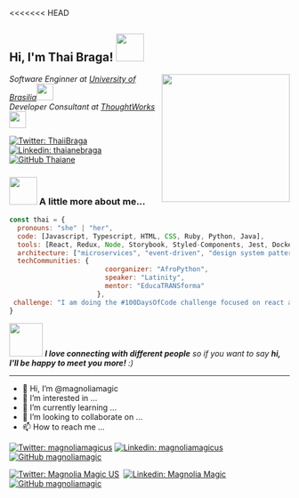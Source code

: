 <<<<<<< HEAD
<h2> Hi, I'm Thai Braga! <img src="https://media.giphy.com/media/mGcNjsfWAjY5AEZNw6/giphy.gif" width="50"></h2>
<img align='right' src="https://media.giphy.com/media/ieyl9zmCjO4b4t6qoY/giphy.gif" width="230">
<p><em>Software Enginner at <a href="http://www.unb.br">University of Brasilia</a><img src="https://media.giphy.com/media/fYSnHlufseco8Fh93Z/giphy.gif" width="30"></br>Developer Consultant at <a href="https://www.thoughtworks.com">ThoughtWorks</a><img src="https://media.giphy.com/media/WUlplcMpOCEmTGBtBW/giphy.gif" width="30"> 
</em></p>

[![Twitter: ThaiiBraga](https://img.shields.io/twitter/follow/ThaiiBraga?style=social)](https://twitter.com/ThaiiBraga)
[![Linkedin: thaianebraga](https://img.shields.io/badge/-thaianebraga-blue?style=flat-square&logo=Linkedin&logoColor=white&link=https://www.linkedin.com/in/thaianebraga/)](https://www.linkedin.com/in/thaianebraga/)
[![GitHub Thaiane](https://img.shields.io/github/followers/thaiane?label=follow&style=social)](https://github.com/Thaiane)


### <img src="https://media.giphy.com/media/VgCDAzcKvsR6OM0uWg/giphy.gif" width="50"> A little more about me...  

```javascript
const thai = {
  pronouns: "she" | "her",
  code: [Javascript, Typescript, HTML, CSS, Ruby, Python, Java],
  tools: [React, Redux, Node, Storybook, Styled-Components, Jest, Docker],
  architecture: ["microservices", "event-driven", "design system pattern"],
  techCommunities: {
                        coorganizer: "AfroPython",
                        speaker: "Latinity",
                        mentor: "EducaTRANSforma"
                      },
 challenge: "I am doing the #100DaysOfCode challenge focused on react and typescript"
}
```

<img src="https://media.giphy.com/media/LnQjpWaON8nhr21vNW/giphy.gif" width="60"> <em><b>I love connecting with different people</b> so if you want to say <b>hi, I'll be happy to meet you more!</b> :)</em>

---

- 👋 Hi, I’m @magnoliamagic
- 👀 I’m interested in ...
- 🌱 I’m currently learning ...
- 💞️ I’m looking to collaborate on ...
- 📫 How to reach me ...

[![Twitter: magnoliamagicus](https://img.shields.io/twitter/follow/magnoliamagicus?style=social)](https://twitter.com/magnoliamagicus)
[![Linkedin: magnoliamagicus](https://img.shields.io/badge/-magnoliamagicus-blue?style=flat-square&logo=Linkedin&logoColor=white&link=https://www.linkedin.com/in/magnoliamagicus/)](https://www.linkedin.com/in/magnoliamagicus/)
[![GitHub magnoliamagic](https://img.shields.io/github/followers/magnoliamagic?label=follow&style=social)](https://github.com/magnoliamagic)

[![Twitter: Magnolia Magic US](https://img.shields.io/twitter/follow/magnoliamagicus?style=social)](https://twitter.com/magnoliamagicus)
&nbsp;[![Linkedin: Magnolia Magic](https://img.shields.io/badge/-magnoliamagic-blue?style=flat-square&logo=Linkedin&logoColor=white&link=https://www.linkedin.com/in/magnoliamagicus/)](https://www.linkedin.com/in/magnoliamagicus/)
&nbsp;[![GitHub magnoliamagic](https://img.shields.io/github/followers/magnoliamagic?label=follow&style=social)](https://github.com/magnoliamagic)